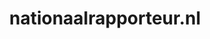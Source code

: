 ---
layout: post
title:  "nationaalrapporteur.nl"
internal_url:  "/data/nationaalrapporteur.nl.html"
categories: dutchgov
---